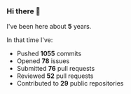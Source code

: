 ### Hi there 👋

I've been here about **5** years.

In that time I've:

- Pushed **1055** commits
- Opened **78** issues
- Submitted **76** pull requests
- Reviewed **52** pull requests
- Contributed to **29** public repositories

<!-- ![My scrobbles](https://lastfm-recently-played.vercel.app/api?user=dotdub) -->

